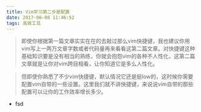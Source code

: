```yaml
---
title: Vim学习第二步是配置
date: 2017-06-08 11:46:52
tags: 高效工具
---
```

> 即使你根据第一篇文章实实在在的去敲过那么vim快捷键，我也建议你用vim写上一两万文章字数或者代码量再来看看这第二篇文章。对快捷键这种基础知识要是没有相当的熟练，你就会抱怨vim的各种不人性化，这第二篇文章就是让你对vim跨目相看，让你知道它是多么人性化。

> 但即使你熟悉了不少vim快捷键，默认情况它还是挺low的，这时候你需要配置vim自带的一些设置。这里我们就不讲快捷键，来说说vim自带的那些配置可以让你的工作效率增长多少。

<!-- more -->

- fsd

